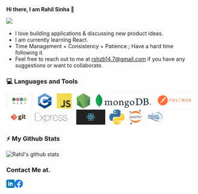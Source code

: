 <!--
**rahil-1407/rahil-1407** is a ✨ _special_ ✨ repository because its `README.md` (this file) appears on your GitHub profile.

Here are some ideas to get you started:

- 🔭 I’m currently working on ...
- 🌱 I’m currently learning ...
- 👯 I’m looking to collaborate on ...
- 🤔 I’m looking for help with ...
- 💬 Ask me about ...
- 📫 How to reach me: ...
- 😄 Pronouns: ...
- ⚡ Fun fact: ...
-->

<hi align="center"><strong> Hi there, I am Rahil Sinha 👋 </strong></h1>

<img src="https://storage.googleapis.com/gweb-uniblog-publish-prod/original_images/Dino_non-birthday_version.gif"/>
<br>

- I love building applications & discussing new product ideas.
- I am currently learning React.
- Time Management + Consistency + Patience ; Have a hard time following it.
- Feel free to reach out to me at rshzb14.7@gmail.com if you have any suggestions or want to collaborate. 

### 💻 Languages and Tools

<code><img height="40" src="https://github.com/rahil-1407/rahil-1407/blob/main/Images/mern.png"></code>&nbsp;&nbsp;
<code><img height="40" src="https://github.com/rahil-1407/rahil-1407/blob/main/Images/cpp.png"></code>&nbsp;&nbsp;
<code><img height="40" src="https://github.com/rahil-1407/rahil-1407/blob/main/Images/javascript.png"></code>&nbsp;&nbsp;
<code><img height="40" src="https://github.com/rahil-1407/rahil-1407/blob/main/Images/nodejs.png"></code>&nbsp;&nbsp;
<code><img height="40" src="https://github.com/rahil-1407/rahil-1407/blob/main/Images/mongoDB.png"></code>&nbsp;&nbsp;
<code><img height="40" src="https://github.com/rahil-1407/rahil-1407/blob/main/Images/postman.png"></code>&nbsp;&nbsp;
<code><img height="40" src="https://github.com/rahil-1407/rahil-1407/blob/main/Images/git.png"></code>&nbsp;&nbsp;
<code><img height="40" src="https://github.com/rahil-1407/rahil-1407/blob/main/Images/express.png"></code>&nbsp;&nbsp;
<code><img height="40" src="https://github.com/rahil-1407/rahil-1407/blob/main/Images/react.png"></code>&nbsp;&nbsp;
<code><img height="40" src="https://github.com/rahil-1407/rahil-1407/blob/main/Images/python.png"></code>&nbsp;&nbsp;
<code><img height="40" src="https://github.com/rahil-1407/rahil-1407/blob/main/Images/jupyter.png"></code>&nbsp;&nbsp;
<code><img height="40" src="https://github.com/rahil-1407/rahil-1407/blob/main/Images/ml.png"></code>&nbsp;&nbsp;
&nbsp;&nbsp;

### ⚡ My Github Stats

![Rahil's github stats](https://github-readme-stats.vercel.app/api?username=rahil-1407&show_icons=true&theme=merko)

### Contact Me at.

<a href="https://www.linkedin.com/in/rahil-sinha-74655a154/">
  <img align="left" alt="Rahil's LinkedIN" width="22px" src="https://github.com/rahil-1407/rahil-1407/blob/main/Images/linkedin.png" />
</a>
<a href="https://www.facebook.com/sinha.rahil1">
  <img align="left" alt="Rahil's Facebook" width="22px" src="https://github.com/rahil-1407/rahil-1407/blob/main/Images/f_logo_RGB-Hex-Blue_512.png" />
 <br><br>
  
